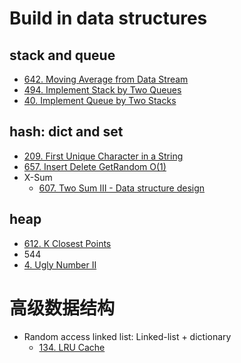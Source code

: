 # Build in data structures

## stack and queue
- [642. Moving Average from Data Stream](lint642.md)
- [494. Implement Stack by Two Queues](lint494.md)
- [40. Implement Queue by Two Stacks](lint40.md)

## hash: dict and set
- [209. First Unique Character in a String](lint209.md)
- [657. Insert Delete GetRandom O(1)](lint657.md)
- X-Sum
    - [607. Two Sum III - Data structure design](lint607.md)

## heap
- [612. K Closest Points](lint612.md)
- 544
- [4. Ugly Number II](lint4.md)

# 高级数据结构
- Random access linked list: Linked-list + dictionary
    - [134. LRU Cache](lint134.md)